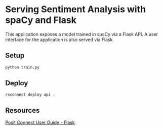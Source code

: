 # Serving Sentiment Analysis with spaCy and Flask

This application exposes a model trained in spaCy via a Flask API.
A user interface for the application is also served via Flask.

## Setup

```bash
python train.py
```
## Deploy

```
rsconnect deploy api .
```

## Resources

[Posit Connect User Guide - Flask](https://docs.posit.co/connect/user/flask/)
